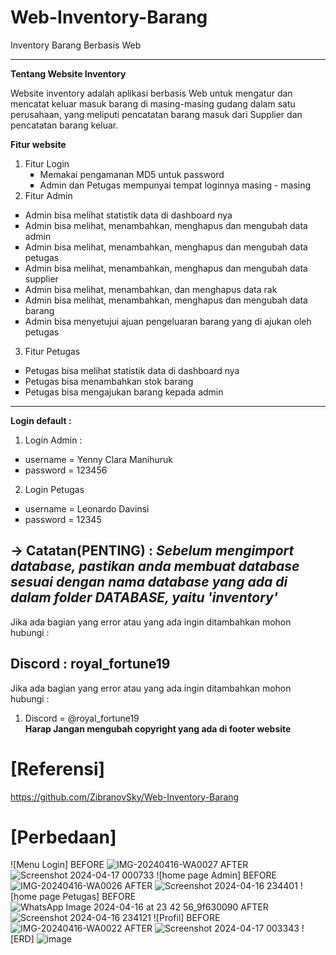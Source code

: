 # Web-Inventory-Barang
Inventory Barang Berbasis Web
___________________________________________________________________________________________________________________________________________________________________

<strong>Tentang Website Inventory</strong>


Website inventory adalah aplikasi berbasis Web untuk mengatur dan mencatat keluar masuk barang di masing-masing gudang dalam satu perusahaan, yang meliputi pencatatan barang masuk dari Supplier dan pencatatan barang keluar.

<strong>Fitur website</strong>
  1. Fitur Login
    <ul type="square">
    <li>Memakai pengamanan MD5 untuk password</li>
    <li>Admin dan Petugas mempunyai tempat loginnya masing - masing</li>
    </ul>
  2. Fitur Admin
  
  <ul type="square">
    <li>Admin bisa melihat statistik data di dashboard nya</li>
    <li>Admin bisa melihat, menambahkan, menghapus dan mengubah data admin</li>
    <li>Admin bisa melihat, menambahkan, menghapus dan mengubah data petugas</li>
    <li>Admin bisa melihat, menambahkan, menghapus dan mengubah data supplier</li>
    <li>Admin bisa melihat, menambahkan, dan menghapus data rak</li>
    <li>Admin bisa melihat, menambahkan, menghapus dan mengubah data barang</li>
    <li>Admin bisa menyetujui ajuan pengeluaran barang yang di ajukan oleh petugas</li>
  </ul>
 
  3. Fitur Petugas
   <ul type="square">
    <li>Petugas bisa melihat statistik data di dashboard nya</li>
    <li>Petugas bisa menambahkan stok barang</li>
    <li>Petugas bisa mengajukan barang kepada admin</li>
    
  </ul>
  
  ________________________________________________________________________________________________________________________________________________________________
  <strong>Login default : </strong>
  1. Login Admin :
  <ul type="square">
    <li>username = Yenny Clara Manihuruk </li>
    <li>password = 123456</li>
   
  </ul>
 
  2. Login Petugas
   <ul type="square">
    <li>username = Leonardo Davinsi</li>
    <li>password = 12345</li>

    
  </ul>
  
  
-> Catatan(PENTING) :
    <i>Sebelum mengimport database, pastikan anda membuat database sesuai dengan nama database yang ada di dalam folder DATABASE, yaitu 'inventory'</i>
-----------------------------------------------------------------------------------------------------------------------------------------------------------------
Jika ada bagian yang error atau yang ada ingin ditambahkan mohon hubungi :

Discord : royal_fortune19
-----------------------------------------------------------------------------------------------------------------------------------------------------------------
Jika ada bagian yang error atau yang ada ingin ditambahkan mohon hubungi :
1. Discord = @royal_fortune19 <br>
<strong> Harap Jangan mengubah copyright yang ada di footer website</strong>

# [Referensi]
https://github.com/ZibranovSky/Web-Inventory-Barang

# [Perbedaan]
![Menu Login]
BEFORE ![IMG-20240416-WA0027](https://github.com/YennyClaraManihuruk/PengkodeanDanPemrograman-Sistem-Inventory-Barang/assets/166583340/bf8bf0c3-8525-4296-889f-c76d979a510b)
AFTER ![Screenshot 2024-04-17 000733](https://github.com/YennyClaraManihuruk/PengkodeanDanPemrograman-Sistem-Inventory-Barang/assets/166583340/2b004d8d-6939-49d1-9841-dc5a615e681a)
![home page Admin]
BEFORE ![IMG-20240416-WA0026](https://github.com/YennyClaraManihuruk/PengkodeanDanPemrograman-Sistem-Inventory-Barang/assets/166583340/5b5097cd-7837-41a8-b9a3-e292da4ff482)
AFTER ![Screenshot 2024-04-16 234401](https://github.com/YennyClaraManihuruk/PengkodeanDanPemrograman-Sistem-Inventory-Barang/assets/166583340/53462279-0b48-45c3-8dc4-af0d0c98a154)
 ![home page Petugas]
BEFORE ![WhatsApp Image 2024-04-16 at 23 42 56_9f630090](https://github.com/YennyClaraManihuruk/PengkodeanDanPemrograman-Sistem-Inventory-Barang/assets/166583340/a7957ca5-f20b-4b7e-9838-3fd7250fccb9)
AFTER ![Screenshot 2024-04-16 234121](https://github.com/YennyClaraManihuruk/PengkodeanDanPemrograman-Sistem-Inventory-Barang/assets/166583340/af6cc81c-eece-4703-bedb-242905f35194)
![Profil]
BEFORE ![IMG-20240416-WA0022](https://github.com/YennyClaraManihuruk/PengkodeanDanPemrograman-Sistem-Inventory-Barang/assets/166583340/e44b0cbb-493d-45e6-9c4b-d6ee6d7792d3)
AFTER ![Screenshot 2024-04-17 003343](https://github.com/YennyClaraManihuruk/PengkodeanDanPemrograman-Sistem-Inventory-Barang/assets/166583340/171e8ae9-8eb6-4aa4-bf75-9b536176bdca)
![ERD]
![image](https://github.com/YennyClaraManihuruk/PengkodeanDanPemrograman-Sistem-Inventory-Barang/assets/166583340/ef6b08f6-a05e-4eed-8f30-ece48ee15aa5)
